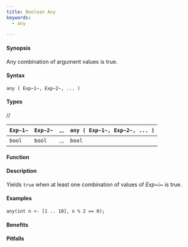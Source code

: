 ```yaml
---
title: Boolean Any
keywords:
  - any

---
```


#### Synopsis

Any combination of argument values is true.

#### Syntax

`any ( Exp~1~, Exp~2~, ... )`

#### Types

//


| `Exp~1~` | `Exp~2~` | ... | `any ( Exp~1~, Exp~2~, ... )`  |
| --- | --- | --- | --- |
|`bool`     | `bool`    | ... | `bool`                           |


#### Function

#### Description

Yields `true` when at least one combination of values of _Exp_~i~ is true.

#### Examples

```rascal-shell
any(int n <- [1 .. 10], n % 2 == 0);
```

#### Benefits

#### Pitfalls

